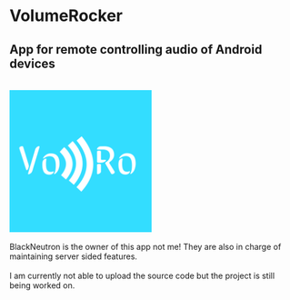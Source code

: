 # VolumeRocker
## App for remote controlling audio of Android devices
<br>

<img src="/logo.png" alt="logo" title="VoRo" width="250"/>

BlackNeutron is the owner of this app not me!
They are also in charge of maintaining server sided features.
<br>
<br>
I am currently not able to upload the source code but the project is still being worked on.
